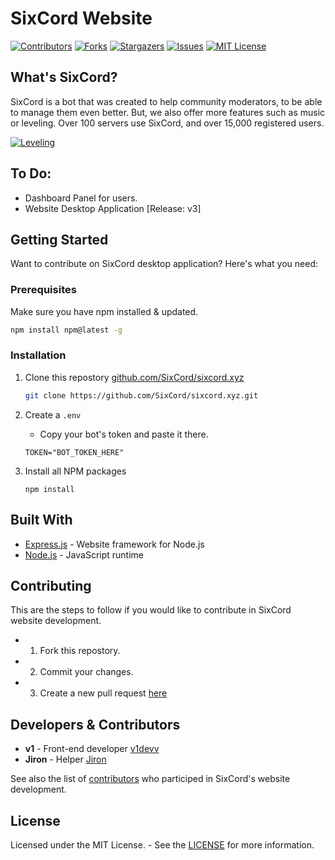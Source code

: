 # SixCord Website

[![Contributors][contributors-shield]][contributors-url]
[![Forks][forks-shield]][forks-url]
[![Stargazers][stars-shield]][stars-url]
[![Issues][issues-shield]][issues-url]
[![MIT License][license-shield]][license-url]

## What's SixCord?

SixCord is a bot that was created to help community moderators, to be able to manage them even better. But, we also offer more features such as music or leveling. Over 100 servers use SixCord, and over 15,000 registered users.

[![Leveling][sixcord-leveling]](https://sixcord.xyz/#features)

## To Do:
* Dashboard Panel for users.
* Website Desktop Application [Release: v3]

## Getting Started
Want to contribute on SixCord desktop application? Here's what you need:

### Prerequisites
Make sure you have npm installed & updated.

  ```sh
  npm install npm@latest -g
  ```
  
### Installation
1. Clone this repostory [github.com/SixCord/sixcord.xyz](https://github.com/SixCord/sixcord.xyz)
   ```sh
   git clone https://github.com/SixCord/sixcord.xyz.git
   ```
   
2. Create a ``.env``
    * Copy your bot's token and paste it there.
   ```JS
   TOKEN="BOT_TOKEN_HERE"
   ```
   
3. Install all NPM packages
   ```JS
   npm install
   ```

## Built With
* [Express.js](https://expressjs.com/) - Website framework for Node.js
* [Node.js](https://nodejs.org/) - JavaScript runtime

## Contributing
This are the steps to follow if you would like to contribute in SixCord website development.

* 1. Fork this repostory.
* 2. Commit your changes.
* 3. Create a new pull request [here](https://github.com/SixCord/sixcord.xyz/pulls) 

## Developers & Contributors
* **v1** - Front-end developer [v1devv](https://github.com/v1devv)
* **Jiron** - Helper [Jiron](https://github.com/Jiron)

See also the list of [contributors](https://github.com/SixCord/sixcord.xyz/graphs/contributors) who participed in SixCord's website development.

## License
Licensed under the MIT License. - See the [LICENSE](https://github.com/SixCord/sixcord.xyz/blob/main/LICENSE) for more information.

<!-- MARKDOWN LINKS & IMAGES -->
<!-- https://www.markdownguide.org/basic-syntax/#reference-style-links -->
[contributors-shield]: https://img.shields.io/github/contributors/SixCord/sixcord.xyz.svg?style=for-the-badge
[contributors-url]: https://github.com/SixCord/sixcord.xyz/graphs/contributors
[forks-shield]: https://img.shields.io/github/forks/SixCord/sixcord.xyz.svg?style=for-the-badge
[forks-url]: https://github.com/SixCord/sixcord.xyz/network/members
[stars-shield]: https://img.shields.io/github/stars/SixCord/sixcord.xyz.svg?style=for-the-badge
[stars-url]: https://github.com/SixCord/sixcord.xyz/stargazers
[issues-shield]: https://img.shields.io/github/issues/SixCord/sixcord.xyz.svg?style=for-the-badge
[issues-url]: https://github.com/SixCord/sixcord.xyz/issues
[license-shield]: https://img.shields.io/github/license/SixCord/sixcord.xyz.svg?style=for-the-badge
[license-url]: https://github.com/SixCord/sixcord.xyz/blob/main/LICENSE
[sixcord-leveling]: https://cdn.discordapp.com/attachments/780489406301339671/804850857941401610/unknown.png